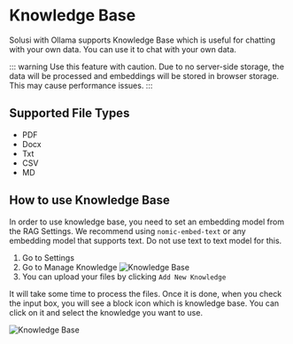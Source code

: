 # Knowledge Base

Solusi with Ollama supports Knowledge Base which is useful for chatting with your own data. You can use it to chat with your own data.

::: warning
Use this feature with caution. Due to no server-side storage, the data will be processed and embeddings will be stored in browser storage. This may cause performance issues.
:::

## Supported File Types

- PDF
- Docx
- Txt
- CSV
- MD

## How to use Knowledge Base  

In order to use knowledge base, you need to set an embedding model from the RAG Settings. We recommend using `nomic-embed-text` or any embedding model that supports text. Do not use text to text model for this. 

1. Go to Settings
2. Go to Manage Knowledge
![Knowledge Base](https://pub-35424b4473484be483c0afa08c69e7da.r2.dev/Screenshot%202025-02-19%20210054.png)
3. You can upload your files by clicking `Add New Knowledge`

It will take some time to process the files. Once it is done, when you check the input box, you will see a block icon which is knowledge base. You can click on it and select the knowledge you want to use.

![Knowledge Base](https://pub-35424b4473484be483c0afa08c69e7da.r2.dev/Screenshot%202025-02-19%20210300.png)